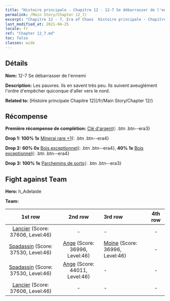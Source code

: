 ```yaml
---
title: "Histoire principale - Chapitre 12 - 12-7 Se débarrasser de l'ennemi"
permalink: /Main Story/Chapter 12_7/
excerpt: "Chapitre 12 - 7. Era of Chaos  Histoire principale - Chapitre 12_7. 12-7 Se débarrasser de l'ennemi"
last_modified_at: 2021-04-25
locale: fr
ref: "Chapter 12_7.md"
toc: false
classes: wide
---
```


## Détails

 **Nom:** 12-7 Se débarrasser de l'ennemi

 **Description:** Les pauvres. Ils en savent très peu. Ils suivent aveuglément l'ordre d'empêcher quiconque d'aller vers le nord.

 **Related to:** [Histoire principale Chapitre 12](/fr/Main Story/Chapter 12/)

## Récompense

 **Première récompense de complétion:** [Clé d'argent](/ItemsFR/con_693/){: .btn .btn--era3}

 **Drop 1:** **100% 1x** [Minerai rare +1](/ItemsFR/mat_40/){: .btn .btn--era4}

 **Drop 2:** **60% 0x** [Bois exceptionnel](/ItemsFR/mat_34/){: .btn .btn--era4}, **40% 1x** [Bois exceptionnel](/ItemsFR/mat_34/){: .btn .btn--era4}

 **Drop 3:** **100% 1x** [Parchemins de sorts](/ItemsFR/con_694/){: .btn .btn--era3}


## Fight against Team
 **Hero:** h_Adelaide

 **Team:**


  | 1st row | 2nd row | 3rd row | 4th row |
  |:----:|:----:|:----|:----:|
  | [Lancier](/fr/units/Pikeman/) (Score: 37606, Level:46)  | - | - | - |
  | [Spadassin](/fr/units/Swordsman/) (Score: 37530, Level:46)  | [Ange](/fr/units/Angel/) (Score: 36996, Level:46)  | [Moine](/fr/units/Monk/) (Score: 36996, Level:46)  | - |
  | [Spadassin](/fr/units/Swordsman/) (Score: 37530, Level:46)  | [Ange](/fr/units/Angel/) (Score: 44011, Level:46)  | - | - |
  | [Lancier](/fr/units/Pikeman/) (Score: 37606, Level:46)  | - | - | - |


